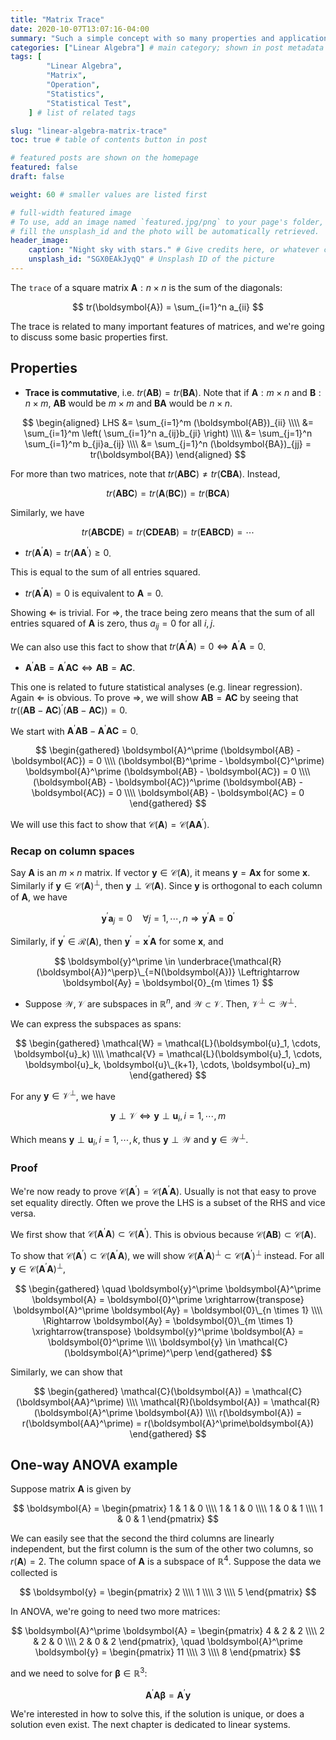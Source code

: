 ```yaml
---
title: "Matrix Trace"
date: 2020-10-07T13:07:16-04:00
summary: "Such a simple concept with so many properties and applications!" # appears in list of posts
categories: ["Linear Algebra"] # main category; shown in post metadata
tags: [
        "Linear Algebra",
        "Matrix",
        "Operation",
        "Statistics",
        "Statistical Test",
    ] # list of related tags

slug: "linear-algebra-matrix-trace"
toc: true # table of contents button in post

# featured posts are shown on the homepage
featured: false
draft: false

weight: 60 # smaller values are listed first

# full-width featured image
# To use, add an image named `featured.jpg/png` to your page's folder, or
# fill the unsplash_id and the photo will be automatically retrieved.
header_image:
    caption: "Night sky with stars." # Give credits here, or whatever captions you want to add (support markdown)
    unsplash_id: "SGX0EAkJyqQ" # Unsplash ID of the picture
---
```


The `trace` of a square matrix $\boldsymbol{A}: n \times n$ is the sum of the diagonals:

$$
tr(\boldsymbol{A}) = \sum_{i=1}^n a_{ii}
$$

The trace is related to many important features of matrices, and we're going to discuss some basic properties first.

## Properties

-   **Trace is commutative**, i.e. $tr(\boldsymbol{AB}) = tr(\boldsymbol{BA})$. Note that if $\boldsymbol{A}: m \times n$ and $\boldsymbol{B}: n \times m$, $\boldsymbol{AB}$ would be $m \times m$ and $\boldsymbol{BA}$ would be $n \times n$.

$$
\begin{aligned}
    LHS &= \sum_{i=1}^m (\boldsymbol{AB})_{ii} \\\\
    &= \sum_{i=1}^m \left( \sum_{i=1}^n a_{ij}b_{ji} \right) \\\\
    &= \sum_{j=1}^n \sum_{i=1}^m b_{ji}a_{ij} \\\\
    &= \sum_{j=1}^n (\boldsymbol{BA})_{jj} = tr(\boldsymbol{BA})
\end{aligned}
$$

For more than two matrices, note that $tr(\boldsymbol{ABC}) \neq tr(\boldsymbol{CBA})$. Instead,

$$
tr(\boldsymbol{ABC}) = tr(\boldsymbol{A}(\boldsymbol{BC})) = tr(\boldsymbol{BCA})
$$

Similarly, we have

$$
tr(\boldsymbol{ABCDE}) = tr(\boldsymbol{CDEAB}) = tr(\boldsymbol{EABCD}) = \cdots
$$

-   $tr(\boldsymbol{A}^\prime \boldsymbol{A}) = tr(\boldsymbol{AA}^\prime) \geq 0$.

This is equal to the sum of all entries squared.

-   $tr(\boldsymbol{A}^\prime\boldsymbol{A}) = 0$ is equivalent to $\boldsymbol{A} = 0$.

Showing $\Leftarrow$ is trivial. For $\Rightarrow$, the trace being zero means that the sum of all entries squared of $\boldsymbol{A}$ is zero, thus $a_{ij} = 0$ for all $i, j$.

We can also use this fact to show that $tr(\boldsymbol{A}^\prime \boldsymbol{A}) = 0 \Leftrightarrow \boldsymbol{A}^\prime\boldsymbol{A} = 0$.

-   $\boldsymbol{A}^\prime \boldsymbol{AB} = \boldsymbol{A}^\prime \boldsymbol{AC} \Leftrightarrow \boldsymbol{AB} = \boldsymbol{AC}$.

This one is related to future statistical analyses (e.g. linear regression). Again $\Leftarrow$ is obvious. To prove $\Rightarrow$, we will show $\boldsymbol{AB} = \boldsymbol{AC}$ by seeing that $tr((\boldsymbol{AB} - \boldsymbol{AC})^\prime (\boldsymbol{AB} - \boldsymbol{AC})) = 0$.

We start with $\boldsymbol{A}^\prime \boldsymbol{AB} - \boldsymbol{A}^\prime \boldsymbol{AC} = 0$.

$$
\begin{gathered}
    \boldsymbol{A}^\prime (\boldsymbol{AB} - \boldsymbol{AC}) = 0 \\\\
    (\boldsymbol{B}^\prime - \boldsymbol{C}^\prime) \boldsymbol{A}^\prime (\boldsymbol{AB} - \boldsymbol{AC}) = 0 \\\\
    (\boldsymbol{AB} - \boldsymbol{AC})^\prime (\boldsymbol{AB} - \boldsymbol{AC}) = 0 \\\\
    \boldsymbol{AB} - \boldsymbol{AC} = 0
\end{gathered}
$$

We will use this fact to show that $\mathcal{C}(\boldsymbol{A}) = \mathcal{C}(\boldsymbol{AA}^\prime)$.

### Recap on column spaces

Say $\boldsymbol{A}$ is an $m \times n$ matrix. If vector $\boldsymbol{y} \in \mathcal{C}(\boldsymbol{A})$, it means $\boldsymbol{y} = \boldsymbol{Ax}$ for some $\boldsymbol{x}$. Similarly if $\boldsymbol{y} \in \mathcal{C}(\boldsymbol{A})^\perp$, then $\boldsymbol{y} \perp \mathcal{C}(\boldsymbol{A})$. Since $\boldsymbol{y}$ is orthogonal to each column of $\boldsymbol{A}$, we have

$$
\boldsymbol{y}^\prime \boldsymbol{a}_j = 0 \quad \forall j = 1, \cdots, n \Rightarrow \boldsymbol{y}^\prime \boldsymbol{A} = \boldsymbol{0}^\prime
$$

Similarly, if $\boldsymbol{y}^\prime \in \mathcal{R}(\boldsymbol{A})$, then $\boldsymbol{y}^\prime = \boldsymbol{x}^\prime \boldsymbol{A}$ for some $\boldsymbol{x}$, and

$$
\boldsymbol{y}^\prime \in \underbrace{\mathcal{R}(\boldsymbol{A})^\perp}\_{=N(\boldsymbol{A})} \Leftrightarrow \boldsymbol{Ay} = \boldsymbol{0}_{m \times 1}
$$

-   Suppose $\mathcal{W}, \mathcal{V}$ are subspaces in $\mathbb{R}^n$, and $\mathcal{W} \subset \mathcal{V}$. Then, $\mathcal{V}^\perp \subset \mathcal{W}^\perp$.

We can express the subspaces as spans:

$$
\begin{gathered}
    \mathcal{W} = \mathcal{L}(\boldsymbol{u}_1, \cdots, \boldsymbol{u}_k) \\\\
    \mathcal{V} = \mathcal{L}(\boldsymbol{u}_1, \cdots, \boldsymbol{u}_k, \boldsymbol{u}\_{k+1}, \cdots, \boldsymbol{u}_m)
\end{gathered}
$$

For any $\boldsymbol{y} \in \mathcal{V}^\perp$, we have

$$
\boldsymbol{y} \perp \mathcal{V} \Leftrightarrow \boldsymbol{y} \perp \boldsymbol{u}_i, i = 1, \cdots, m
$$

Which means $\boldsymbol{y} \perp \boldsymbol{u}_i, i = 1, \cdots, k$, thus $\boldsymbol{y} \perp \mathcal{W}$ and $\boldsymbol{y} \in \mathcal{W}^\perp$.

### Proof

We're now ready to prove $\mathcal{C}(\boldsymbol{A}^\prime) = \mathcal{C}(\boldsymbol{A}^\prime \boldsymbol{A})$. Usually is not that easy to prove set equality directly. Often we prove the LHS is a subset of the RHS and vice versa.

We first show that $\mathcal{C}(\boldsymbol{A}^\prime \boldsymbol{A}) \subset \mathcal{C}(\boldsymbol{A}^\prime)$. This is obvious because $\mathcal{C}(\boldsymbol{AB}) \subset \mathcal{C}(\boldsymbol{A})$.

To show that $\mathcal{C}(\boldsymbol{A}^\prime) \subset \mathcal{C}(\boldsymbol{A}^\prime \boldsymbol{A})$, we will show $\mathcal{C}(\boldsymbol{A}^\prime \boldsymbol{A})^\perp \subset \mathcal{C}(\boldsymbol{A}^\prime)^\perp$ instead. For all $\boldsymbol{y} \in \mathcal{C}(\boldsymbol{A}^\prime \boldsymbol{A})^\perp$,

$$
\begin{gathered}
    \quad \boldsymbol{y}^\prime \boldsymbol{A}^\prime \boldsymbol{A} = \boldsymbol{0}^\prime
    \xrightarrow{transpose} \boldsymbol{A}^\prime \boldsymbol{Ay} = \boldsymbol{0}\_{n \times 1} \\\\
    \Rightarrow \boldsymbol{Ay} = \boldsymbol{0}\_{m \times 1} \xrightarrow{transpose} \boldsymbol{y}^\prime \boldsymbol{A} = \boldsymbol{0}^\prime \\\\
    \boldsymbol{y} \in \mathcal{C}(\boldsymbol{A}^\prime)^\perp
\end{gathered}
$$

Similarly, we can show that

$$
\begin{gathered}
    \mathcal{C}(\boldsymbol{A}) = \mathcal{C}(\boldsymbol{AA}^\prime) \\\\
    \mathcal{R}(\boldsymbol{A}) = \mathcal{R}(\boldsymbol{A}^\prime \boldsymbol{A}) \\\\
    r(\boldsymbol{A}) = r(\boldsymbol{AA}^\prime) = r(\boldsymbol{A}^\prime\boldsymbol{A})
\end{gathered}
$$

## One-way ANOVA example

Suppose matrix $\boldsymbol{A}$ is given by

$$
\boldsymbol{A} = \begin{pmatrix}
    1 & 1 & 0 \\\\
    1 & 1 & 0 \\\\
    1 & 0 & 1 \\\\
    1 & 0 & 1
\end{pmatrix}
$$

We can easily see that the second the third columns are linearly independent, but the first column is the sum of the other two columns, so $r(\boldsymbol{A}) = 2$. The column space of $\boldsymbol{A}$ is a subspace of $\mathbb{R}^4$. Suppose the data we collected is

$$
\boldsymbol{y} = \begin{pmatrix}
    2 \\\\ 1 \\\\ 3 \\\\ 5
\end{pmatrix}
$$

In ANOVA, we're going to need two more matrices:

$$
\boldsymbol{A}^\prime \boldsymbol{A} = \begin{pmatrix}
    4 & 2 & 2 \\\\
    2 & 2 & 0 \\\\
    2 & 0 & 2
\end{pmatrix}, \quad \boldsymbol{A}^\prime \boldsymbol{y} = \begin{pmatrix}
    11 \\\\ 3 \\\\ 8
\end{pmatrix}
$$

and we need to solve for $\boldsymbol{\beta} \in \mathbb{R}^3$:

$$
\boldsymbol{A}^\prime \boldsymbol{A\beta} = \boldsymbol{A}^\prime \boldsymbol{y}
$$

We're interested in how to solve this, if the solution is unique, or does a solution even exist. The next chapter is dedicated to linear systems.
